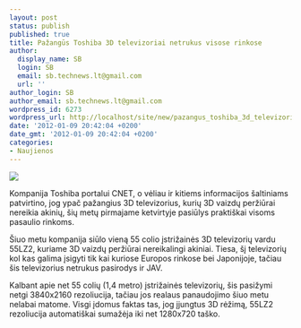 ```yaml
---
layout: post
status: publish
published: true
title: Pažangūs Toshiba 3D televizoriai netrukus visose rinkose
author:
  display_name: SB
  login: SB
  email: sb.technews.lt@gmail.com
  url: ''
author_login: SB
author_email: sb.technews.lt@gmail.com
wordpress_id: 6273
wordpress_url: http://localhost/site/new/pazangus_toshiba_3d_televizoriai_netrukus_visose_rinkose/
date: '2012-01-09 20:42:04 +0200'
date_gmt: '2012-01-09 20:42:04 +0200'
categories:
- Naujienos
---
```

<div class="imgright"><img src="http://technews.lt/upload/3d-marquee-hero.jpg"  /></div>
<p>Kompanija Toshiba portalui CNET, o vėliau ir kitiems informacijos šaltiniams patvirtino, jog ypač pažangius 3D televizorius, kurių 3D vaizdų peržiūrai nereikia akinių, šių metų pirmajame ketvirtyje pasiūlys praktiškai visoms pasaulio rinkoms.</p>
<p>Šiuo metu kompanija siūlo vieną 55 colio įstrižainės 3D televizorių vardu 55LZ2, kuriame 3D vaizdų peržiūrai nereikalingi akiniai. Tiesa, šį televizorių kol kas galima įsigyti tik kai kuriose Europos rinkose bei Japonijoje, tačiau šis televizorius netrukus pasirodys ir JAV.</p>
<p>Kalbant apie net 55 colių (1,4 metro) įstrižainės televizorių, šis pasižymi netgi 3840x2160 rezoliucija, tačiau jos realaus panaudojimo šiuo metu nelabai matome. Visgi įdomus faktas tas, jog įjungtus 3D rėžimą, 55LZ2 rezoliucija automatiškai sumažėja iki net 1280x720 taško.</p>
